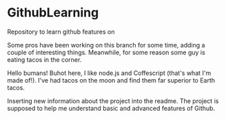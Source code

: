 # GithubLearning
Repository to learn github features on

Some pros have been working on this branch for some time, adding a couple of interesting things.
Meanwhile, for some reason some guy is eating tacos in the corner.

Hello bumans!
Buhot here, I like node.js and Coffescript (that's what I'm made of!).
I've had tacos on the moon and find them far superior to Earth tacos.

Inserting new information about the project into the readme.
The project is supposed to help me understand basic and advanced features of Github.
